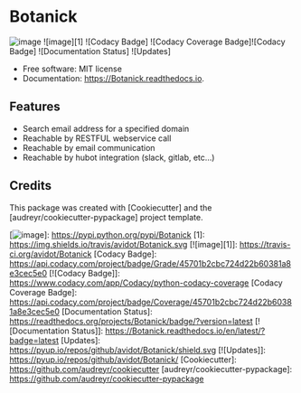 Botanick
========

![image] 
![image][1] 
![Codacy Badge] 
![Codacy Coverage Badge]![Codacy Badge] 
![Documentation Status] 
![Updates]

-   Free software: MIT license
-   Documentation: <https://Botanick.readthedocs.io>.

Features
--------

-   Search email address for a specified domain
-   Reachable by RESTFUL webservice call
-   Reachable by email communication
-   Reachable by hubot integration (slack, gitlab, etc…)

Credits
-------

This package was created with [Cookiecutter] and the [audreyr/cookiecutter-pypackage] project template.

  [image]: https://img.shields.io/pypi/v/Botanick.svg
  [![image]]: https://pypi.python.org/pypi/Botanick
  [1]: https://img.shields.io/travis/avidot/Botanick.svg
  [![image][1]]: https://travis-ci.org/avidot/Botanick
  [Codacy Badge]: https://api.codacy.com/project/badge/Grade/45701b2cbc724d22b60381a8e3cec5e0
  [![Codacy Badge]]: https://www.codacy.com/app/Codacy/python-codacy-coverage
  [Codacy Coverage Badge]: https://api.codacy.com/project/badge/Coverage/45701b2cbc724d22b60381a8e3cec5e0
  [Documentation Status]: https://readthedocs.org/projects/Botanick/badge/?version=latest
  [![Documentation Status]]: https://Botanick.readthedocs.io/en/latest/?badge=latest
  [Updates]: https://pyup.io/repos/github/avidot/Botanick/shield.svg
  [![Updates]]: https://pyup.io/repos/github/avidot/Botanick/
  [Cookiecutter]: https://github.com/audreyr/cookiecutter
  [audreyr/cookiecutter-pypackage]: https://github.com/audreyr/cookiecutter-pypackage

